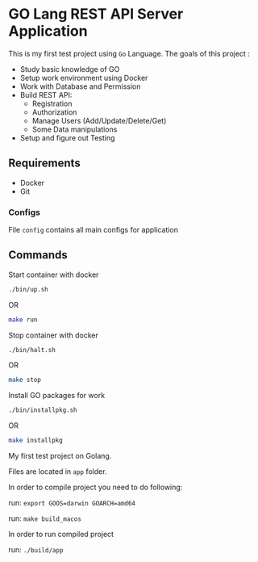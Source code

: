 # GO Lang REST API Server Application
This is my first test project using `Go` Language. The goals of this project :
- Study basic knowledge of GO
- Setup work environment using Docker
- Work with Database and Permission
- Build REST API:
  - Registration
  - Authorization
  - Manage Users (Add/Update/Delete/Get)
  - Some Data manipulations
- Setup and figure out Testing

## Requirements
- Docker
- Git

### Configs
File `config` contains all main configs for application

## Commands
Start container with docker
```bash
./bin/up.sh
```

OR

```bash
make run
```

Stop container with docker
```bash
./bin/halt.sh
```

OR

```bash
make stop
```

Install GO packages for work
```bash
./bin/installpkg.sh
```

OR

```bash
make installpkg
```


My first test project on Golang.

Files are located in `app` folder.

In order to compile project you need to do following:

run: `export GOOS=darwin GOARCH=amd64`

run: `make build_macos`

In order to run compiled project

run: `./build/app`
